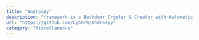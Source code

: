 ```yaml
---
title: "Androspy"
description: "framework is a Backdoor Crypter & Creator with Automatic IP Poisener."
url: "https://github.com/Cyb0r9/Androspy"
category: "Miscellaneous"
---
```

